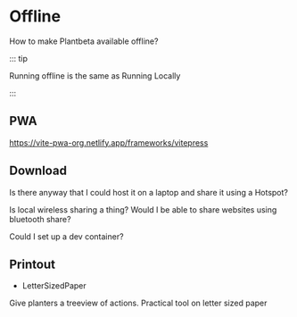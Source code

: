 # Offline

How to make Plantbeta available offline?

::: tip

Running offline is the same as Running Locally

:::

## PWA

https://vite-pwa-org.netlify.app/frameworks/vitepress

## Download

Is there anyway that I could host it on a laptop and share it using a Hotspot?

Is local wireless sharing a thing? Would I be able to share websites using bluetooth share?

Could I set up a dev container?

## Printout

- LetterSizedPaper

Give planters a treeview of actions. Practical tool on letter sized paper